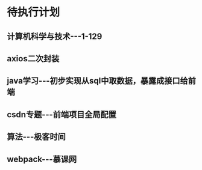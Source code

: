 # 待执行计划

## 计算机科学与技术---1-129

## axios二次封装

## java学习---初步实现从sql中取数据，暴露成接口给前端

## csdn专题---前端项目全局配置

## 算法---极客时间

## webpack---慕课网
